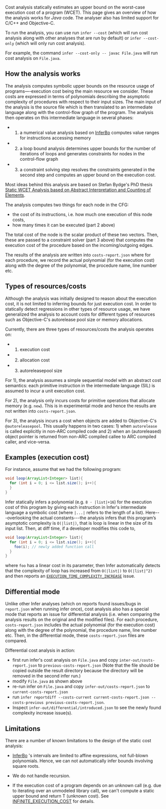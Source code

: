 Cost analysis statically estimates an upper bound on the worst-case execution cost of a program (WCET). This page gives an overview of how the analysis works for *Java* code. The analyser also has limited support for C/C++ and Objective-C.

To run the analysis, you can use run `infer --cost` (which will run cost analysis along with other
analyses that are run by default) or `infer --cost-only` (which will only run cost analysis).

For example, the command `infer --cost-only -- javac File.java` will run
cost analysis on `File.java`.


## How the analysis works

The analysis computes symbolic upper bounds on the resource usage of programs—-execution cost being the main resource we consider. These costs are expressed in terms of polynomials describing the asymptotic complexity of procedures with respect to their input sizes. The main input of the analysis is the source file which is then translated to an intermediate language along with the control-flow graph of the program. The analysis then operates on this intermediate language in several phases:
- 1) a numerical value analysis based on [InferBo](/docs/checker-bufferoverrun) computes value ranges for instructions accessing memory
- 2) a loop bound analysis determines upper bounds for the number of iterations of loops and generates constraints for nodes in the control-flow graph
- 3) a constraint solving step resolves the constraints generated in the second step and computes an upper bound on the execution cost.

Most ideas behind this analysis are based on Stefan Bydge's PhD thesis [Static WCET Analysis based on Abstract Interpretation and Counting of Elements](https://www.semanticscholar.org/paper/Static-WCET-Analysis-Based-on-Abstract-and-Counting-Bygde/ee5157164d497725c1f42dc6c475a59a87c99957).

The analysis computes two things for each node in the CFG:
- the cost of its instructions, i.e. how much one execution of this node costs,
- how many times it can be executed (part 2 above)

The total cost of the node is the scalar product of these two vectors. Then, these are passed to a constraint solver (part 3 above) that computes the execution cost of the procedure based on the incoming/outgoing edges.


The results of the analysis are written into `costs-report.json` where for each procedure, we record the actual polynomial (for the execution cost) along with the degree of the polynomial, the procedure name, line number etc.



## Types of resources/costs

Although the analysis was initially designed to reason about the execution cost, it is not limited to inferring bounds for just execution cost. In order to statically detect regressions in other types of resource usage, we have generalized the analysis to account costs for different types of resources such as Objective-C's autorelease pool size or memory allocations.


Currently, there are three types of resources/costs the analysis operates on:
- 1) execution cost
- 2) allocation cost
- 3) autoreleasepool size

For 1), the analysis assumes a simple sequential model with an abstract cost semantics: each primitive instruction in the intermediate language (SIL) is assumed to incur a unit execution cost. 

For 2), the analysis only incurs costs for primitive operations that allocate memory (e.g. `new`). This is in experimental mode and hence the results are not written into `costs-report.json`. 

For 3), the analysis incurs a cost when objects are added to Objective-C's `@autoreleasepool`. This usually happens in two cases: 1) when `autorelease` is called explicitly in non-ARC compiled code and 2) when an (autoreleased) object pointer is returned from non-ARC compiled callee to ARC compiled caller, and vice-versa. 


## Examples (execution cost)

For instance, assume that we had the following program:

```java
void loop(ArrayList<Integer> list){
  for (int i = 0; i <= list.size(); i++){
  }
}
```

Infer statically infers a polynomial (e.g. `8 · |list|+16`) for the execution cost of this program by giving each instruction in Infer's intermediate language a symbolic cost (where `|...|` refers to the length of a list). Here---overlooking the actual constants---the analysis infers that this program’s asymptotic complexity is `O(|list|)`, that is loop is linear in the size of its input list. Then, at diff time, if a developer modifies this code to,

```java
void loop(ArrayList<Integer> list){
  for (int i = 0; i <= list.size(); i++){
    foo(i); // newly added function call
  }
}
```

where `foo` has a linear cost in its parameter, then Infer automatically detects that the complexity of loop has increased from `O(|list|)` to `O(|list|^2)` and then reports an [`EXECUTION_TIME_COMPLEXITY_INCREASE`](/docs/next/all-issue-types#execution_time_complexity_increase) issue.

## Differential mode
Unlike other Infer analyses (which on reports found issues/bugs in `report.json` when running infer once), cost analysis also has a special mode that reports an issue for differential analysis (i.e. when comparing the analysis results on the original and the modified files). For each procedure, `costs-report.json` includes the actual polynomial (for the execution cost) along with the degree of the polynomial, the procedure name, line number etc. Then, in the differential mode, these `costs-report.json` files are compared. 

Differential cost analysis in action:
- first run infer's cost analysis on `File.java` and copy `inter-out/costs-report.json` to `previous-costs-report.json` (Note that the file should be copied outside the result directory because the directory will be removed in the second infer run.)
- modify `File.java` as shown above
- re-run infer on `File.java` and copy `infer-out/costs-report.json` to `current-costs-report.json`
- run `infer reportdiff --costs-current current-costs-report.json --costs-previous previous-costs-report.json`.
- Inspect `infer-out/differential/introduced.json` to see the newly found complexity increase issue(s).


## Limitations

There are a number of known limitations to the design of the static cost analysis:

- [InferBo](/docs/checker-bufferoverrun) 's intervals are limited to affine expressions, not full-blown polynomials. Hence, we can not automatically infer bounds involving square roots.

- We do not handle recursion.

- If the execution cost of a program depends on an unknown call (e.g. due to iterating over an unmodeled library call), we can't compute a static upper bound and return T (unknown cost). See [INFINITE_EXECUTION_COST](/docs/next/all-issue-types#infinite_execution_time) for details.
